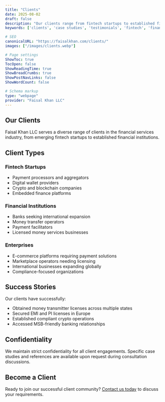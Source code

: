 ```yaml
---
title: "Clients"
date: 2025-08-02
draft: false
description: "Our clients range from fintech startups to established financial institutions worldwide"
keywords: ['clients', 'case studies', 'testimonials', 'fintech', 'financial institutions']

# SEO
canonicalURL: "https://faisalkhan.com/clients/"
images: ["/images/clients.webp"]

# Page settings
ShowToc: true
TocOpen: false
ShowReadingTime: true
ShowBreadCrumbs: true
ShowPostNavLinks: false
ShowWordCount: false

# Schema markup
type: "webpage"
provider: "Faisal Khan LLC"
---
```


## Our Clients

Faisal Khan LLC serves a diverse range of clients in the financial services industry, from emerging fintech startups to established financial institutions.

## Client Types

### Fintech Startups
- Payment processors and aggregators
- Digital wallet providers
- Crypto and blockchain companies
- Embedded finance platforms

### Financial Institutions
- Banks seeking international expansion
- Money transfer operators
- Payment facilitators
- Licensed money services businesses

### Enterprises
- E-commerce platforms requiring payment solutions
- Marketplace operators needing licensing
- International businesses expanding globally
- Compliance-focused organizations

## Success Stories

Our clients have successfully:
- Obtained money transmitter licenses across multiple states
- Secured EMI and PI licenses in Europe
- Established compliant crypto operations
- Accessed MSB-friendly banking relationships

## Confidentiality

We maintain strict confidentiality for all client engagements. Specific case studies and references are available upon request during consultation discussions.

## Become a Client

Ready to join our successful client community? [Contact us today](mailto:contact@faisalkhan.com) to discuss your requirements.
